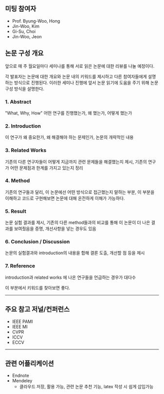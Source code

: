 ## 미팅 참여자
* Prof. Byung-Woo, Hong
* Jin-Woo, Kim
* Gi-Su, Choi
* Jin-Woo, Jeon


## 논문 구성 개요
앞으로 매 주 월요일마다 세미나를 통해 서로 읽은 논문에 대한 리뷰를 나눌 예정이다. 

각 발표자는 논문에 대한 개요와 논문 내의 키워드를 제시하고 다른 참여자들에게 설명하는 방식으로 진행된다. 이러한 세미나 진행에 앞서 논문 읽기에 도움을 주기 위해 논문 구성 방식을 설명한다.

### 1. Abstract
"What, Why, How"
어떤 연구를 진행했는가, 왜 했는가, 어떻게 했는가

### 2. Introduction
이 연구가 왜 중요한가, 왜 해결해야 하는 문제인가, 논문의 개략적인 내용

### 3. Related Works
기존의 다른 연구자들이 어떻게 지금까지 관련 문제들을 해결했는지 제시, 기존의 연구가 어떤 문제점과 한계를 가지고 있는지 정리

### 4. Method
기존의 연구들과 달리, 이 논문에선 어떤 방식으로 접근했는지 말하는 부분, 이 부분을 이해하고 코드로 구현해보면 논문에 대해 온전하게 이해가 가능하다.

### 5. Result
논문 실험 결과를 제시, 기존의 다른 method들과의 비교를 통해 이 논문이 더 나은 결과를 보여줬음을 증명, 개선사항을 넣는 경우도 있음

### 6. Conclusion / Discussion
논문의 실험결과와 introduction의 내용을 합해 결론 도출, 개선할 점 등을 제시

### 7. Reference
introduction과 related works 에 나온 연구들을 언급하는 경우가 대다수

이 부분에서 키워드를 찾아보면 좋다.

***

## 주요 참고 저널/컨퍼런스
* IEEE PAMI
* IEEE MI
* CVPR
* ICCV
* ECCV

***

## 관련 어플리케이션
* Endnote
* Mendeley 
  - 클라우드 저장, 활용 가능, 관련 논문 추천 기능, latex 작성 시 쉽게 삽입가능
